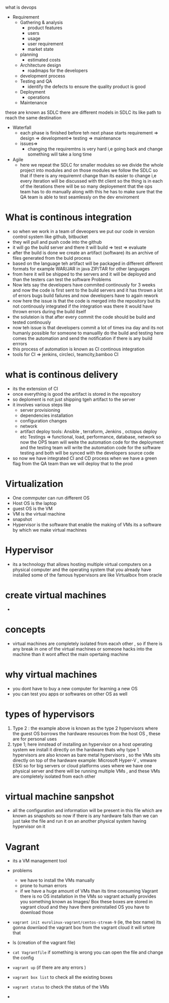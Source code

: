 what is devops

- Requirement
  - Gathering & analysis
    - product features
    - users
    - usage
    - user requirement
    - market state
  - planning
    - estimated costs
  - Architecture design
    - roadmaps for the developers
  - development process
  - Testing and QA 
    - identify the defects to ensure the quality product is good 
  - Deployment 
    - operations 
  - Maintenance

these are known as SDLC
 there are different models in SDLC its like path to reach the same destination
 - Waterfall
   - each phase is finished before teh next phase starts
     requirement => design => development=> testing => maintenance
    - issues=> 
       - changing the requiremtns is very hard i,e going back and change something will take a long time 
 - Agile 
   - here we repeat the SDLC for smaller modules so we divide the whole project into modules and on those modules we follow the SDLC so that if there is any requiremnt change than its easier to change i,e every iteration will be discussed with tht client 
so the thing is in each of the iterations there will be so many deployement that the ops team has to do manually
along with this he has to make sure that the QA team is able to test seamlessly on the dev enviroment 


# What is continous integration
 - so when we work in a team of deveopers we put our code in version control system like github, bitbucket
 - they will pull and push code into the github 
 - it will go the build server and there it will build => test => evaluate 
 - after the build is done we create an artifact (software) its an archive of files generated from the buld process
 - based on  the language teh artifact will be packaged in different different formats for example WAR/JAR in java ZIP/TAR for other languages
 - from here it will be shipped to the servers and it will be deployed and than the testers can test the software
  Problems
 - Now lets say the developers have commited continously for 3 weeks and now the code is first sent to the build servers and it has thrown a lot of errors bugs build failures and now developers have to again rework 
 - now here the issue is that the code is merged into the repository but its not continously integrated if the integration was there it would have thrown errors during the build itself
 - the soluteion is that after every commit the code should be build and tested continously 
 - now teh issue is that developers commit a lot of times ina  day and its not humanly possible for someone to manuallly do the build and testing here comes the automation and send the notification if there is any build errrors 
 - this process of automation is known as CI continous integration
 - tools for CI => jenkins, circleci, teamcity,bamboo CI 
# what is continous delivery
- its the extension of CI 
- once everything is good the artifact is stored in the repository
- so deploment is not just shipping tgeh artifact to the server 
- it involves various steps like 
  - server provisioning 
  - dependencies installation
  - configuration changes 
  - network
  - artifact deploy 
tools: Ansible , terraform, Jenkins , octopus deploy etc 
Testings => functional, load, performance, database, network 
so now the OPS team will weite the automation code for the deployment and the testing team will write the automation code for the software testing and both will be synced with the developers source code
- so now we have integrated CI and CD process when we have a green flag from the QA team than we will deploy that to the prod
# Virtualization 
- One commputer can run different OS  
- Host OS is the laptop
- guest OS is the VM 
- VM is the virtual machine 
- snapshot 
- Hypervisor is the software that enable the making of VMs its a software by which we make virtual machines
# Hypervisor
- its a technology that allows hosting multiple virtual computers on a physical computer and the operating system that you already have installed some of the famous hypervisors are like Virtualbox from oracle
# create virtual machines
- 
# concepts
- virtual machines are completely isolated from eacxh other , so if there is any break in one of the virtual machines or someone hacks into the machine than it wont affect the main opertaing machine

# why virtual machines 
- you dont have to buy a new computer for learning a new OS
- you can test you apps or softwares on other OS as well
# types of hypervisors
  1. Type 2 : the example above is known as the type 2 hypervisors where the guest OS borrows the hardware resources from the host OS , these are for personal uses
  2. type 1; here innstead of installing an hypervisor on a host operating system we install it directly on the hardware thats why type 1 hypervisors are also known as bare metal hypervisors , so the VMs sits directly on top of the hardware
  example: Microsoft Hyper-V , vmware ESXi
  so for big servers or cloud platforms uses where we have one physical server and there will be running multiple VMs , and these VMs are completely isolated from each other 
# virtual machine sanpshot 
- all the configuration and information will be present in this file which are known as snapshots so now if there is any hardware fails than we can just take the file and run it on an another physical system having hypervisor on it 

# Vagrant 
- its a VM management tool 
- problems
  - we have to install the VMs manually
  - prone to human errors
  - if we have a huge amount of VMs than its time consuming 
Vagrant there is no OS installation in the VMs
so vagrant actually provides you something known as Images/ Box
these boxes are stored in vagrant cloud and they have  there preinstalled OS you have to download those 

- `vagrant init eurolinux-vagrant/centos-stream-9` (ie, the box name) its gonna downlaod the vagrant box from the vagrant cloud it will srtore that 
- ls (creation of the vagrant file)
- `cat Vagrantfile` 
if something is wrong you can open the file and change the config 
- `vagrant up` (if there are any errors )
- `vagrant box list` to check all the existing boxes
- `vagrant status` to check the status of the VMs
- 
